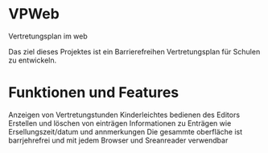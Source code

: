 # VPWeb
Vertretungsplan im web

Das ziel dieses Projektes ist ein Barrierefreihen Vertretungsplan für Schulen zu entwickeln.
# Funktionen und Features
Anzeigen von Vertretungstunden
Kinderleichtes bedienen des Editors
Erstellen und löschen von einträgen
Informationen zu Enträgen wie Ersellungszeit/datum und annmerkungen
Die gesammte oberfläche ist barrjehrefrei und mit jedem Browser und Sreanreader verwendbar
